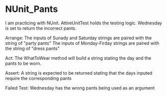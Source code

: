 # NUnit_Pants

I am practicing with NUnit. AttireUnitTest holds the testing logic. Wednesday is set to return the incorrect pants. 

Arrange:
The inputs of Sunady and Saturday strings are paired with the string of "party pants"
The inputs of Monday-Firday strings are paired with the string of "dress pants"

Act:
The WhatToWear method will build a string stating the day and the pants to be worn.

Assert:
A string is expected to be returned stating that the days inputed require the corresponding pants

Failed Test:
Wednesday has the wrong pants being used as an argument
